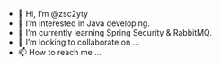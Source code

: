 - 👋 Hi, I’m @zsc2yty
- 👀 I’m interested in Java developing.
- 🌱 I’m currently learning Spring Security & RabbitMQ.
- 💞️ I’m looking to collaborate on ...
- 📫 How to reach me ...

<!---
zsc2yty/zsc2yty is a ✨ special ✨ repository because its `README.md` (this file) appears on your GitHub profile.
You can click the Preview link to take a look at your changes.
--->
